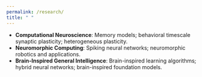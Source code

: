 ```yaml
---
permalink: /research/
title: " "
---
```



- **Computational Neuroscience**: Memory models; behavioral timescale synaptic plasticity; heterogeneous plasticity.
- **Neuromorphic Computing**: Spiking neural networks; neuromorphic robotics and applications.
- **Brain-Inspired General Intelligence**: Brain-inspired learning algorithms; hybrid neural networks; brain-inspired foundation models.
